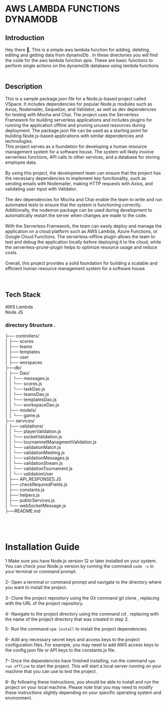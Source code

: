 # AWS LAMBDA FUNCTIONS DYNAMODB </br>
## Introduction </br>
Hey there 👋, This is a simple aws lambda function for adding, deleting, editing and getting data from dynamoDb . In these directories you will find the code for the aws lambda function apis. These are basic functions to perform single actions on the dynamoDb database using lambda functions </br>
 </br>
 
## Description </br>
This is a sample package.json file for a Node.js-based project called VSpace. It includes dependencies for popular Node.js modules such as Axios, Nodemailer, Sequelize, and Validator, as well as dev dependencies for testing with Mocha and Chai. The project uses the Serverless Framework for building serverless applications and includes plugins for running the application offline and pruning unused resources during deployment. The package.json file can be used as a starting point for building Node.js-based applications with similar dependencies and technologies.
</br>
This project serves as a foundation for developing a human resource management system for a software house. The system will likely involve serverless functions, API calls to other services, and a database for storing employee data.</br>
</br>
By using this project, the development team can ensure that the project has the necessary dependencies to implement key functionality, such as sending emails with Nodemailer, making HTTP requests with Axios, and validating user input with Validator.</br>
</br>
The dev dependencies for Mocha and Chai enable the team to write and run automated tests to ensure that the system is functioning correctly. Additionally, the nodemon package can be used during development to automatically restart the server when changes are made to the code.</br>
</br>
With the Serverless Framework, the team can easily deploy and manage the application on a cloud platform such as AWS Lambda, Azure Functions, or Google Cloud Functions. The serverless-offline plugin allows the team to test and debug the application locally before deploying it to the cloud, while the serverless-prune-plugin helps to optimize resource usage and reduce costs.</br>
</br>
Overall, this project provides a solid foundation for building a scalable and efficient human resource management system for a software house.</br>
</br>
</br>
## Tech Stack </br> 
AWS Lambda  </br>
Node JS </br>


### directory Structure . </br>
├── controllers/ </br>
│ ├── scores </br>
│ ├── teams </br>
│ ├── templates </br>
│ ├── user </br>
│ ├── worspaces </br>
├──db/ </br>
│ ├── Dao/ </br>
│ │ └── messages.js </br>
│ │ └── scores.js </br>
│ │ └── taskDao.js </br>
│ │ └── teamsDao.js </br>
│ │ └── templatesDao.js </br>
│ │ └── workspaceDao.js </br>
│ ├── models/ </br>
│ │ └── game.js </br>
├── services/ </br>
│ ├── validations/ </br>
│ │ └── playerValidation.js </br>
│ │ └── socketValidation.js </br>
│ │ └── tournamnetManagmentValidation.js </br>
│ │ └── validationMatch.js </br>
│ │ └── validationMeeting.js </br>
│ │ └── validationMessages.js </br>
│ │ └── validationStream.js </br>
│ │ └── validationTournament.js </br>
│ │ └── validationUser </br>
│ ├── API_RESPONSES.JS </br>
│ ├── checkRequiredFields.js </br>
│ ├── constants.js </br>
│ ├── helpers.js </br>
│ ├── publicServices.js </br>
│ └── webSocketMessage.js </br>
├──README.md </br>
 </br>
 </br>
 </br>
 
 # Installation Guide </br>
1 Make sure you have Node.js version 12 or later installed on your system. You can check your Node.js version by running the command ```node -v``` in your terminal or command prompt. </br>
 </br>
2- Open a terminal or command prompt and navigate to the directory where you want to install the project. </br>
 </br>
3- Clone the project repository using the Git command git clone <repository-url>, replacing <repository-url> with the URL of the project repository. </br>
 </br>
4- Navigate to the project directory using the command cd <project-directory>, replacing <project-directory> with the name of the project directory that was created in step 3. </br>

5- Run the command ```npm install``` to install the project dependencies. </br>
 </br>
6- Add any necessary secret keys and access keys to the project configuration files. For example, you may need to add AWS access keys to the config.json file or API keys to the constants.js file. </br>
 </br>
7- Once the dependencies have finished installing, run the command ```npm run offline``` to start the project. This will start a local server running on your machine that you can use to test the project. </br>
 </br>
8- By following these instructions, you should be able to install and run the project on your local machine. Please note that you may need to modify these instructions slightly depending on your specific operating system and environment. </br>
 </br> </br>



